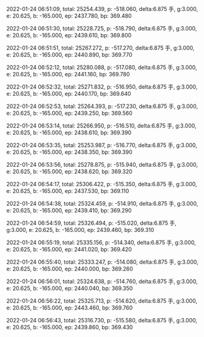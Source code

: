 2022-01-24 06:51:09, total: 25254.439, p: -518.060, delta:6.875 手, g:3.000, e: 20.625, b: -165.000, ep: 2437.780, bp: 369.480

2022-01-24 06:51:30, total: 25228.725, p: -518.790, delta:6.875 手, g:3.000, e: 20.625, b: -165.000, ep: 2439.610, bp: 369.800

2022-01-24 06:51:51, total: 25267.272, p: -517.270, delta:6.875 手, g:3.000, e: 20.625, b: -165.000, ep: 2440.890, bp: 369.770

2022-01-24 06:52:12, total: 25280.088, p: -517.080, delta:6.875 手, g:3.000, e: 20.625, b: -165.000, ep: 2441.160, bp: 369.780

2022-01-24 06:52:32, total: 25271.832, p: -516.950, delta:6.875 手, g:3.000, e: 20.625, b: -165.000, ep: 2440.170, bp: 369.640

2022-01-24 06:52:53, total: 25264.393, p: -517.230, delta:6.875 手, g:3.000, e: 20.625, b: -165.000, ep: 2439.250, bp: 369.560

2022-01-24 06:53:14, total: 25266.950, p: -516.510, delta:6.875 手, g:3.000, e: 20.625, b: -165.000, ep: 2438.610, bp: 369.390

2022-01-24 06:53:35, total: 25253.987, p: -516.770, delta:6.875 手, g:3.000, e: 20.625, b: -165.000, ep: 2438.350, bp: 369.390

2022-01-24 06:53:56, total: 25278.875, p: -515.940, delta:6.875 手, g:3.000, e: 20.625, b: -165.000, ep: 2438.620, bp: 369.320

2022-01-24 06:54:17, total: 25306.422, p: -515.350, delta:6.875 手, g:3.000, e: 20.625, b: -165.000, ep: 2437.530, bp: 369.110

2022-01-24 06:54:38, total: 25324.459, p: -514.910, delta:6.875 手, g:3.000, e: 20.625, b: -165.000, ep: 2439.410, bp: 369.290

2022-01-24 06:54:59, total: 25326.494, p: -515.020, delta:6.875 手, g:3.000, e: 20.625, b: -165.000, ep: 2439.460, bp: 369.310

2022-01-24 06:55:19, total: 25335.156, p: -514.340, delta:6.875 手, g:3.000, e: 20.625, b: -165.000, ep: 2441.020, bp: 369.420

2022-01-24 06:55:40, total: 25333.247, p: -514.080, delta:6.875 手, g:3.000, e: 20.625, b: -165.000, ep: 2440.000, bp: 369.260

2022-01-24 06:56:01, total: 25324.638, p: -514.760, delta:6.875 手, g:3.000, e: 20.625, b: -165.000, ep: 2440.040, bp: 369.350

2022-01-24 06:56:22, total: 25325.713, p: -514.620, delta:6.875 手, g:3.000, e: 20.625, b: -165.000, ep: 2443.460, bp: 369.760

2022-01-24 06:56:43, total: 25316.730, p: -515.580, delta:6.875 手, g:3.000, e: 20.625, b: -165.000, ep: 2439.860, bp: 369.430